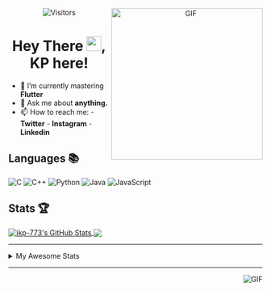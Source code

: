 <div align="center">
<img align="right" alt="GIF" height="300px" src="https://blog.insaid.co/wp-content/uploads/2020/01/Coding.gif"/>
       
![Visitors](https://visitor-badge.glitch.me/badge?page_id=ikp-773)

# Hey There <img src="https://media.tenor.com/images/822fb670841c6f6582fefbb82e338a50/tenor.gif" width="29px">, KP here!
</div>

- 🌱 I’m currently mastering **Flutter**
- 💬 Ask me about **anything.**
- 📫 How to reach me:
       - **Twitter** 
       - **Instagram**
       - **Linkedin**
         
## Languages 📚 

![C](https://img.shields.io/badge/-C-000?style=flat&logo=C)
![C++](https://img.shields.io/badge/-C++-000?style=flat&logo=C%2B%2B&logoColor=00599C)
![Python](https://img.shields.io/badge/-Python-000?style=flat&logo=python)
![Java](https://img.shields.io/badge/-Java-000?style=flat&logo=Java&logoColor=007396)
![JavaScript](https://img.shields.io/badge/-JavaScript-000?style=flat&logo=javascript)

##  Stats 🏆

<a href="https://github.com/ikp-773">
<img align="center" src="https://github-readme-stats.vercel.app/api?username=ikp-773&show_icons=true&theme=tokyonight&icon_color=6392DF&hide=prs" alt="ikp-773's GitHub Stats" />
</a> 
<a href="https://github.com/ikp-773">
<img align="center" src="https://github-readme-stats.vercel.app/api/top-langs/?username=ikp-773&layout=compact&show_icons=true&theme=tokyonight&icon_color=6392DF&hide=prs" />
</a>

---

<details>
       <summary>My Awesome Stats</summary>
       
<!--START_SECTION:waka-->
![Profile Views](http://img.shields.io/badge/Profile%20Views-0-blue)

![Lines of code](https://img.shields.io/badge/From%20Hello%20World%20I%27ve%20Written-786100%20lines%20of%20code-blue)

**🐱 My Github Data** 

> 🏆 2,385 Contributions in the Year 2020
 > 
> 📦 155.3 kB Used in Github's Storage 
 > 
> 💼 Opted to Hire
 > 
> 📜 26 Public Repositories
 > 
> 🔑 11 Private Repositories 

**I'm a Night 🦉** 

```text
🌞 Morning    69 commits     █░░░░░░░░░░░░░░░░░░░░░░░░   5.7% 
🌆 Daytime    240 commits    █████░░░░░░░░░░░░░░░░░░░░   19.83% 
🌃 Evening    502 commits    ██████████░░░░░░░░░░░░░░░   41.49% 
🌙 Night      399 commits    ████████░░░░░░░░░░░░░░░░░   32.98%

```
📅 **I'm Most Productive on Sunday** 

```text
Monday       169 commits    ███░░░░░░░░░░░░░░░░░░░░░░   13.97% 
Tuesday      76 commits     █░░░░░░░░░░░░░░░░░░░░░░░░   6.28% 
Wednesday    185 commits    ███░░░░░░░░░░░░░░░░░░░░░░   15.29% 
Thursday     169 commits    ███░░░░░░░░░░░░░░░░░░░░░░   13.97% 
Friday       156 commits    ███░░░░░░░░░░░░░░░░░░░░░░   12.89% 
Saturday     213 commits    ████░░░░░░░░░░░░░░░░░░░░░   17.6% 
Sunday       242 commits    █████░░░░░░░░░░░░░░░░░░░░   20.0%

```


📊 **This Week I Spent My Time On** 

```text
💬 Programming Languages: 
Dart                     7 hrs 5 mins        ██████████░░░░░░░░░░░░░░░   40.26% 
Java                     2 hrs 45 mins       ████░░░░░░░░░░░░░░░░░░░░░   15.67% 
Markdown                 2 hrs 13 mins       ███░░░░░░░░░░░░░░░░░░░░░░   12.61% 
HTML                     1 hr 40 mins        ██░░░░░░░░░░░░░░░░░░░░░░░   9.53% 
Python                   1 hr 33 mins        ██░░░░░░░░░░░░░░░░░░░░░░░   8.83%

💻 Operating System: 
Mac                      17 hrs 36 mins      █████████████████████████   100.0%

```

**I Mostly Code in Dart** 

```text
Dart                     12 repos            █████████░░░░░░░░░░░░░░░░   37.5% 
Python                   6 repos             ████░░░░░░░░░░░░░░░░░░░░░   18.75% 
HTML                     6 repos             ████░░░░░░░░░░░░░░░░░░░░░   18.75% 
JavaScript               3 repos             ██░░░░░░░░░░░░░░░░░░░░░░░   9.38% 
Java                     2 repos             █░░░░░░░░░░░░░░░░░░░░░░░░   6.25%

```


**Timeline**

![Chart not found](https://github.com/ikp-773/ikp-773/blob/master/charts/bar_graph.png) 


<!--END_SECTION:waka-->
</details>

 ---
 
<img align="right" alt="GIF" src="https://github4life.herokuapp.com/ikp-773.gif" />


